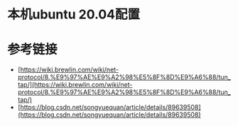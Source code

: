 # 本机ubuntu 20.04配置


# 参考链接 
- [https://wiki.brewlin.com/wiki/net-protocol/8.%E9%97%AE%E9%A2%98%E5%8F%8D%E9%A6%88/tun_tap/](https://wiki.brewlin.com/wiki/net-protocol/8.%E9%97%AE%E9%A2%98%E5%8F%8D%E9%A6%88/tun_tap/)
- [https://blog.csdn.net/songyuequan/article/details/89639508](https://blog.csdn.net/songyuequan/article/details/89639508)

